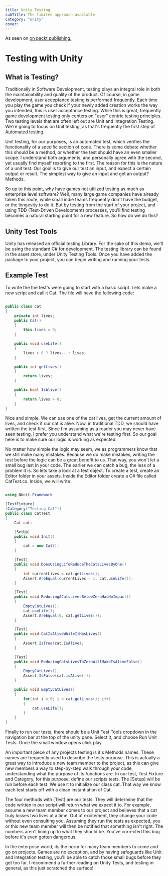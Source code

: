 ```yaml
---
title: Unity Testing
subTitle: The limited approach available
category: "unity"
cover: 
---
```


As seen on [on packt publishing.](https://www.packtpub.com/books/content/testing-unity)

# Testing with Unity

## What is Testing?
Traditionally in Software Development, testing plays an integral role in both the maintainability and quality of the product. Of course, in game development, user acceptance testing is performed frequently. Each time you play the game you check if your newly added creation works the way you intended, this is user acceptance testing. While this is great, frequently game development testing only centers on "user" centric testing principles. Two testing levels that are often left out are Unit and Integration Testing. We're going to focus on Unit testing, as that's frequently the first step of Automated testing.

Unit testing, for our purposes, is an automated test, which verifies the functionality of a specific section of code. There is some debate whether this should be a method, or whether the test should have an even smaller scope. I understand both arguments, and personally agree with the second, yet usually find myself resorting to the first. The reason for this is the nature of a unit test. Our goal is to give our test an input, and expect a certain output or result. The simplest way to give an input and get an output? Methods.

So up to this point, why have games not utilized testing as much as enterprise level software? Well, many large game companies have already taken this route, while small indie teams frequently don't have the budget, or the longevity to do it. But by testing from the start of your project, and using TDD (Test-Driven Development) processes, you'll find testing becomes a natural starting point for a new feature. So how do we do this?

## Unity Test Tools
Unity has released an official testing Library. For the sake of this demo, we'll be using the standard C# for development. The testing library can be found in the asset store, under Unity Testing Tools. Once you have added the package to your project, you can begin writing and running your tests.
## Example Test
To write the the test's were going to start with a basic script. Lets make a new script and call it Cat. The file will have the following code:

```csharp

public class Cat
{
    private int lives;
    public Cat()
    {
        this.lives = 9;
    }

    public void useLife()
    {
        lives > 0 ? lives-- : lives;
    }

    public int getLives()
    {
        return lives;
    }

    public bool IsAlive()
    {
        return lives > 0;
    }
}
```

Nice and simple. We can use one of the cat lives, get the current amount of lives, and check if our cat is alive. Now, in traditional TDD, we should have written the test first. Since I'm assuming as a reader you may never have seen testing, I prefer you understand what we're testing first. So our goal here is to make sure our logic is working as expected.

No matter how simple the logic may seem, we as programmers know that we still make many mistakes. Because we do make mistakes, writing the test before the logic can be a great benefit to us. That way, you won't let a small bug last in your code. The earlier we can catch a bug, the less of a problem it is. So lets take a look at a test object. To create a test, create an Editor folder in your assets. Inside the Editor folder create a C# file called CatTest.cs. Inside, we will write:

```csharp

using NUnit.Framework

[TestFixture]
[Category("Testing Cat")]
public class CatTest
{
    Cat cat;

    [SetUp]
    public void Init()
    {
        cat = new Cat();
    }

    [Test]
    public void DoesUsingLifeReduceTheCatsLivesByOne()
    {
        int currentLives = cat.getLives();
        Assert.AreEqual(currentLives - 1, cat.useLife());
    }

    [Test]
    public void ReducingACatsLivesBelowZeroHasNoImpact()
    {
        EmptyCatLives();
        cat.useLife();
        Assert.AreEqual(0, cat.getLives());
    }

    [Test]
    public void CatIsAliveWhileItHasLives()
    {
        Assert.IsTrue(cat.IsAlive);
    }

    [Test]
    public void ReducingCatsLivesToZeroWillMakeIsAliveFalse()
    {
        EmptyCatLives();
        Assert.IsFalse(cat.isAlive());
    }

    public void EmptyCatLives()
    {
        for(int i = 0; i < cat.getLives(); i++)
        {
            cat.useLife();
        }
    }
}
```
Finally to run our tests, there should be a Unit Test Tools dropdown in the navigation bar at the top of the unity pane. Select it, and choose Run Unit Tests. Once the small window opens click play.

An important piece of any projects testing is it's Methods names. These names are frequently used to describe the tests purpose. This is actually a great way to introduce a new team member to the project, as this can give new members a way to step-by-step walk through your code, understanding what the purpose of its functions are. In our test, Test Fixture and Category, for this purpose, define our scripts tests. The [Setup] will be run before each test. We use it to initialize our class cat. That way we know each test starts off with a clean instantiation of Cat.

The four methods with [Test] are our tests. They will determine that the code written in our script will return what we expect it to. For example, assume a new team member comes to our project and believes that a cat truly losses two lives at a time. Out of excitement, they change your code without even consulting you. Assuming they run the tests as expected, you or this new team member will then be notified that something isn't right. The numbers aren't lining up to what they should be. You've corrected this bug before it's even gotten dangerous.

In the enterprise world, its the norm for many team members to come and go on projects. Games are no exception, and by having safeguards like Unit and Integration testing, you'll be able to catch those small bugs before they get too far. I recommend a further reading on Unity Tests, and testing in general, as this just scratched the surface!
